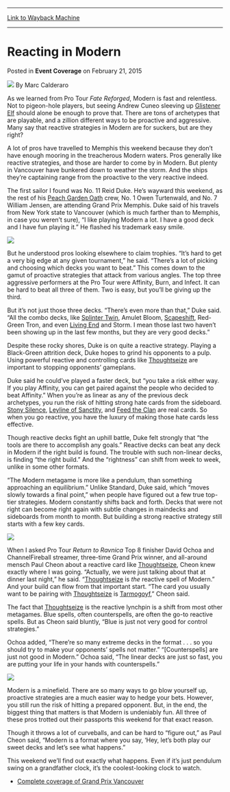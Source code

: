 
---
[Link to Wayback Machine](https://web.archive.org/web/20150224223200/http://magic.wizards.com/en/events/coverage/gpvan15/reacting-in-modern-2015-02-21)

[_metadata_:author]:- "Marc Calderaro"
[_metadata_:description]:- "As we learned from Pro Tour Fate Reforged, Modern is fast and relentless. Not to pigeon-hole players, but seeing Andrew Cuneo sleeving up Glistener Elf should alone be enough to prove that. There are tons of archetypes that are playable, and a zillion different ways to be proactive and aggressive. Many say that reactive strategies in Modern are for suckers, but are they right?"
[_metadata_:generator]:- "Drupal 7 (http://drupal.org)"
[_metadata_:node]:- "348071"
[_metadata_:publish_date]:- "2015-02-21"
[_metadata_:source]:- "div-main-content"
[_metadata_:title]:- "Reacting in Modern"
[_metadata_:wayback_capture_timestamp]:- "2015-02-24 22:32:00"
[_metadata_:wayback_raw_url]:- "https://web.archive.org/web/20150224223200id_/http://magic.wizards.com/en/events/coverage/gpvan15/reacting-in-modern-2015-02-21"
[_metadata_:wayback_url]:- "http://magic.wizards.com/en/events/coverage/gpvan15/reacting-in-modern-2015-02-21"
---


Reacting in Modern
==================



 Posted in **Event Coverage**
 on February 21, 2015 






![](https://media.magic.wizards.com/styles/auth_small/public/images/person/calderaro.jpg)
By Marc Calderaro










As we learned from Pro Tour *Fate Reforged*, Modern is fast and relentless. Not to pigeon-hole players, but seeing Andrew Cuneo sleeving up [Glistener Elf](http://gatherer.wizards.com/Pages/Card/Details.aspx?name=Glistener+Elf) should alone be enough to prove that. There are tons of archetypes that are playable, and a zillion different ways to be proactive and aggressive. Many say that reactive strategies in Modern are for suckers, but are they right?



A lot of pros have travelled to Memphis this weekend because they don’t have enough mooring in the treacherous Modern waters. Pros generally like reactive strategies, and those are harder to come by in Modern. But plenty in Vancouver have bunkered down to weather the storm. And the ships they’re captaining range from the proactive to the very reactive indeed.



The first sailor I found was No. 11 Reid Duke. He’s wayward this weekend, as the rest of his [Peach Garden Oath](http://gatherer.wizards.com/Pages/Card/Details.aspx?name=Peach+Garden+Oath) crew, No. 1 Owen Turtenwald, and No. 7 William Jensen, are attending Grand Prix Memphis. Duke said of his travels from New York state to Vancouver (which is much farther than to Memphis, in case you weren’t sure), “I like playing Modern a lot. I have a good deck and I have fun playing it.” He flashed his trademark easy smile.


![](https://media.wizards.com/2015/events/gpvan15/gpvan_duke.jpg)



But he understood pros looking elsewhere to claim trophies. “It’s hard to get a very big edge at any given tournament,” he said. “There’s a lot of picking and choosing which decks you want to beat.” This comes down to the gamut of proactive strategies that attack from various angles. The top three aggressive performers at the Pro Tour were Affinity, Burn, and Infect. It can be hard to beat all three of them. Two is easy, but you’ll be giving up the third.



But it’s not just those three decks. “There’s even more than that,” Duke said. “All the combo decks, like [Splinter Twin](http://gatherer.wizards.com/Pages/Card/Details.aspx?name=Splinter+Twin), Amulet Bloom, [Scapeshift](http://gatherer.wizards.com/Pages/Card/Details.aspx?name=Scapeshift), Red-Green Tron, and even [Living End](http://gatherer.wizards.com/Pages/Card/Details.aspx?name=Living+End) and Storm. I mean those last two haven’t been showing up in the last few months, but they are very good decks.”



Despite these rocky shores, Duke is on quite a reactive strategy. Playing a Black-Green attrition deck, Duke hopes to grind his opponents to a pulp. Using powerful reactive and controlling cards like [Thoughtseize](http://gatherer.wizards.com/Pages/Card/Details.aspx?name=Thoughtseize) are important to stopping opponents’ gameplans.



Duke said he could’ve played a faster deck, but “you take a risk either way. If you play Affinity, you can get paired against the people who decided to beat Affinity.” When you’re as linear as any of the previous deck archetypes, you run the risk of hitting strong hate cards from the sideboard. [Stony Silence](http://gatherer.wizards.com/Pages/Card/Details.aspx?name=Stony+Silence), [Leyline of Sanctity](http://gatherer.wizards.com/Pages/Card/Details.aspx?name=Leyline+of+Sanctity), and [Feed the Clan](http://gatherer.wizards.com/Pages/Card/Details.aspx?name=Feed+the+Clan) are real cards. So when you go reactive, you have the luxury of making those hate cards less effective.



Though reactive decks fight an uphill battle, Duke felt strongly that “the tools are there to accomplish any goals.” Reactive decks can beat any deck in Modern if the right build is found. The trouble with such non-linear decks, is finding “the right build.” And the “rightness” can shift from week to week, unlike in some other formats.



“The Modern metagame is more like a pendulum, than something approaching an equilibrium.” Unlike Standard, Duke said, which “moves slowly towards a final point,” when people have figured out a few true top-tier strategies. Modern constantly shifts back and forth. Decks that were not right can become right again with subtle changes in maindecks and sideboards from month to month. But building a strong reactive strategy still starts with a few key cards.


![](https://media.wizards.com/2015/events/gpvan15/gpvan_duke-cheon-ochoa.jpg)



When I asked Pro Tour *Return to Ravnica* Top 8 finisher David Ochoa and ChannelFireball streamer, three-time Grand Prix winner, and all-around mensch Paul Cheon about a reactive card like [Thoughtseize](http://gatherer.wizards.com/Pages/Card/Details.aspx?name=Thoughtseize), Cheon knew exactly where I was going. “Actually, we were just talking about that at dinner last night,” he said. “[Thoughtseize](http://gatherer.wizards.com/Pages/Card/Details.aspx?name=Thoughtseize) is *the* reactive spell of Modern.” And your build can flow from that important start. “The card you usually want to be pairing with [Thoughtseize](http://gatherer.wizards.com/Pages/Card/Details.aspx?name=Thoughtseize) is [Tarmogoyf](http://gatherer.wizards.com/Pages/Card/Details.aspx?name=Tarmogoyf),” Cheon said.



The fact that [Thoughtseize](http://gatherer.wizards.com/Pages/Card/Details.aspx?name=Thoughtseize) is the reactive lynchpin is a shift from most other metagames. Blue spells, often counterspells, are often the go-to reactive spells. But as Cheon said bluntly, “Blue is just not very good for control strategies.”



Ochoa added, “There’re so many extreme decks in the format . . . so you should try to make your opponents’ spells not matter.” “[Counterspells] are just not good in Modern.” Ochoa said, “The linear decks are just so fast, you are putting your life in your hands with counterspells.”


![](https://media.wizards.com/2015/events/gpvan15/gpvan_ochoa.jpg)



Modern is a minefield. There are so many ways to go blow yourself up, proactive strategies are a much easier way to hedge your bets. However, you still run the risk of hitting a prepared opponent. But, in the end, the biggest thing that matters is that Modern is undeniably fun. All three of these pros trotted out their passports this weekend for that exact reason.



Though it throws a lot of curveballs, and can be hard to “figure out,” as Paul Cheon said, “Modern is a format where you say, ‘Hey, let’s both play our sweet decks and let’s see what happens.”



This weekend we’ll find out exactly what happens. Even if it’s just pendulum swing on a grandfather clock, it’s the coolest-looking clock to watch.


* [Complete coverage of Grand Prix Vancouver](/node/346826)

 




